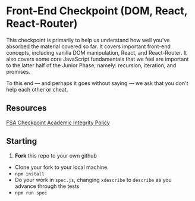 # Front-End Checkpoint (DOM, React, React-Router)

This checkpoint is primarily to help us understand how well you've absorbed the material covered so far. It covers important front-end concepts, including vanilla DOM manipulation, React, and React-Router. It also covers some core JavaScript fundamentals that we feel are important to the latter half of the Junior Phase, namely: recursion, iteration, and promises.

To this end — and perhaps it goes without saying — we ask that you don't help each other or cheat.

## Resources

[FSA Checkpoint Academic Integrity Policy](https://gist.github.com/short-matthew-f/2ef877e84d6624626ec4fcc5d899936b)

## Starting

1. **Fork** this repo to your own github
* Clone your fork to your local machine.
* `npm install`
* Do your work in `spec.js`, changing `xdescribe` to `describe` as you advance through the tests
* `npm run spec`

